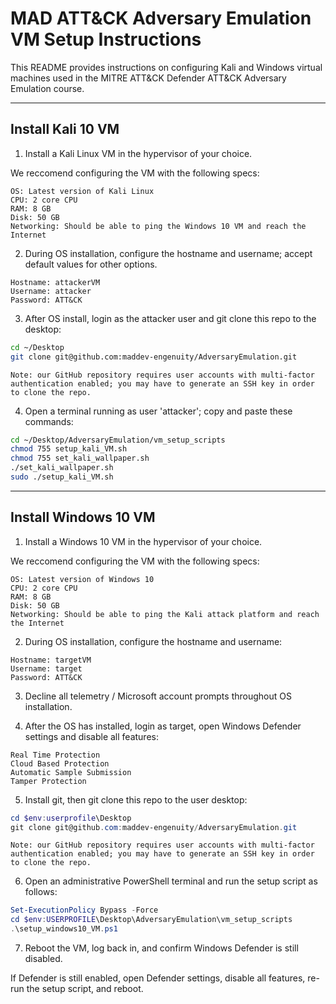 # MAD ATT&CK Adversary Emulation VM Setup Instructions

This README provides instructions on configuring Kali and Windows virtual machines used in the MITRE ATT&CK Defender ATT&CK Adversary Emulation course.

---

## Install Kali 10 VM

1. Install a Kali Linux VM in the hypervisor of your choice.

We reccomend configuring the VM with the following specs:

```
OS: Latest version of Kali Linux
CPU: 2 core CPU
RAM: 8 GB
Disk: 50 GB
Networking: Should be able to ping the Windows 10 VM and reach the Internet
```

2. During OS installation, configure the hostname and username; accept default values for other options.

```
Hostname: attackerVM
Username: attacker
Password: ATT&CK
```

3. After OS install, login as the attacker user and git clone this repo to the desktop:

```bash
cd ~/Desktop
git clone git@github.com:maddev-engenuity/AdversaryEmulation.git
```

`Note: our GitHub repository requires user accounts with multi-factor authentication enabled; you may have to generate an SSH key in order to clone the repo.`

4. Open a terminal running as user 'attacker'; copy and paste these commands:

```bash
cd ~/Desktop/AdversaryEmulation/vm_setup_scripts
chmod 755 setup_kali_VM.sh
chmod 755 set_kali_wallpaper.sh
./set_kali_wallpaper.sh
sudo ./setup_kali_VM.sh
```

---

## Install Windows 10 VM

1. Install a Windows 10 VM in the hypervisor of your choice.
 
We reccomend configuring the VM with the following specs:

```
OS: Latest version of Windows 10
CPU: 2 core CPU
RAM: 8 GB
Disk: 50 GB
Networking: Should be able to ping the Kali attack platform and reach the Internet
```

2. During OS installation, configure the hostname and username:

```
Hostname: targetVM
Username: target
Password: ATT&CK
```

3. Decline all telemetry / Microsoft account prompts throughout OS installation.

4. After the OS has installed, login as target, open Windows Defender settings and disable all features:

```
Real Time Protection
Cloud Based Protection
Automatic Sample Submission
Tamper Protection
```

5. Install git, then git clone this repo to the user desktop:

```powershell
cd $env:userprofile\Desktop
git clone git@github.com:maddev-engenuity/AdversaryEmulation.git
```

`Note: our GitHub repository requires user accounts with multi-factor authentication enabled; you may have to generate an SSH key in order to clone the repo.`

6. Open an administrative PowerShell terminal and run the setup script as follows:

```powershell
Set-ExecutionPolicy Bypass -Force
cd $env:USERPROFILE\Desktop\AdversaryEmulation\vm_setup_scripts
.\setup_windows10_VM.ps1
```

7. Reboot the VM, log back in, and confirm Windows Defender is still disabled.

If Defender is still enabled, open Defender settings, disable all features, re-run the setup script, and reboot.
